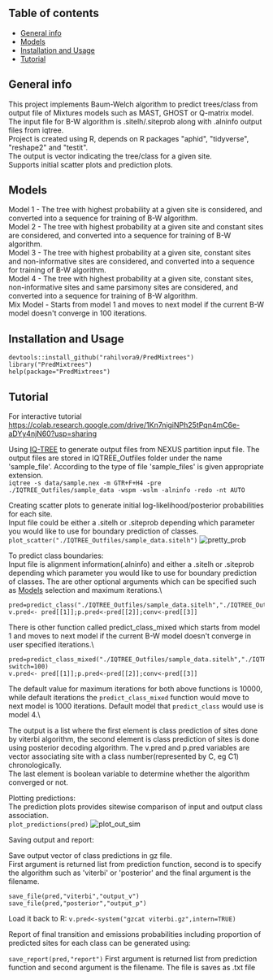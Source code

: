 ## Table of contents
* [General info](#general-info)
* [Models](#models)
* [Installation and Usage](#Installation)
* [Tutorial](#Tutorial)

## General info
This project implements Baum-Welch algorithm to predict trees/class from output file of Mixtures models such as MAST, GHOST or Q-matrix model.\
The input file for B-W algorithm is .sitelh/.siteprob along with .alninfo output files from iqtree.\
Project is created using R, depends on R packages "aphid", "tidyverse", "reshape2" and "testit".\
The output is vector indicating the tree/class for a given site.\
Supports initial scatter plots and prediction plots.

## Models
Model 1 - The tree with highest probability at a given site is considered, and converted into a sequence for training of B-W algorithm.\
Model 2 - The tree with highest probability at a given site and constant sites are considered, and converted into a sequence for training of B-W algorithm.\
Model 3 - The tree with highest probability at a given site, constant sites and non-informative sites are considered, and converted into a sequence for training of B-W algorithm.\
Model 4 - The tree with highest probability at a given site, constant sites, non-informative sites and same parsimony sites are considered, and converted into a sequence for training of B-W algorithm.\
Mix Model - Starts from model 1 and moves to next model if the current B-W model doesn't converge in 100 iterations.

## Installation and Usage
```
devtools::install_github("rahilvora9/PredMixtrees")
library("PredMixtrees")
help(package="PredMixtrees")
```

## Tutorial
For interactive tutorial https://colab.research.google.com/drive/1Kn7nigiNPh25tPqn4mC6e-aDYy4njN60?usp=sharing

Using [IQ-TREE](https://github.com/iqtree/iqtree2) to generate output files from NEXUS partition input file. The output files are stored in IQTREE_Outfiles folder under the name 'sample_file'. According to the type of file 'sample_files' is given appropriate extension.\
```iqtree -s data/sample.nex -m GTR+F+H4 -pre ./IQTREE_Outfiles/sample_data -wspm -wslm -alninfo -redo -nt AUTO```

Creating scatter plots to generate initial log-likelihood/posterior probabilities for each site.\
Input file could be either a .sitelh or .siteprob depending which parameter you would like to use for boundary prediction of classes.\
```plot_scatter("./IQTREE_Outfiles/sample_data.sitelh")```
![pretty_prob](https://user-images.githubusercontent.com/11074196/162411279-696e1ee1-cfe0-4376-8cf3-374d2949c506.png)


To predict class boundaries:\
Input file is alignment information(.alninfo) and either a .sitelh or .siteprob depending which parameter you would like to use for boundary prediction of classes. The are other optional arguments which can be specified such as [Models](#models) selection and maximum iterations.\

```
pred=predict_class("./IQTREE_Outfiles/sample_data.sitelh","./IQTREE_Outfiles/sample_data.alninfo",model=3)
v.pred<- pred[[1]];p.pred<-pred[[2]];conv<-pred[[3]]
```

There is other function called predict_class_mixed which starts from model 1 and moves to next model if the current B-W model doesn't converge in user specified iterations.\

```
pred=predict_class_mixed("./IQTREE_Outfiles/sample_data.sitelh","./IQTREE_Outfiles/sample_data.alninfo", switch=100)
v.pred<- pred[[1]];p.pred<-pred[[2]];conv<-pred[[3]]
```

The default value for maximum iterations for both above functions is 10000, while default iterations the `predict_class_mixed` function would move to next model is 1000 iterations. Default model that `predict_class` would use is model 4.\

The output is a list where the first element is class prediction of sites done by viterbi algorithm, the second element is class prediction of sites is done using posterior decoding algorithm. The v.pred and p.pred variables are vector associating site with a class number(represented by C, eg C1) chronologically.\
The last element is boolean variable to determine whether the algorithm converged or not.

Plotting predictions:\
The prediction plots provides sitewise comparison of input and output class association.\
```plot_predictions(pred)```
![plot_out_sim](https://user-images.githubusercontent.com/11074196/162411235-3ba823be-7a19-409b-a3d5-ebd00c2db20f.png)


Saving output and report:

Save output vector of class predictions in gz file.\
First argument is returned list from prediction function, second is to specify the algorithm such as 'viterbi' or 'posterior' and the final argument is the filename.

```
save_file(pred,"viterbi","output_v")
save_file(pred,"posterior","output_p")
```

Load it back to R:
```v.pred<-system("gzcat viterbi.gz",intern=TRUE)```

Report of final transition and emissions probabilities including proportion of predicted sites for each class can be generated using:

```save_report(pred,"report")```
First argument is returned list from prediction function and second argument is the filename. The file is saves as .txt file
